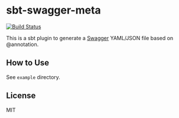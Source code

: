 sbt-swagger-meta
============================

[![Build Status](https://travis-ci.org/y-yu/sbt-swagger-meta.svg?branch=master)](https://travis-ci.org/y-yu/sbt-swagger-meta)

This is a sbt plugin to generate a [Swagger](https://swagger.io/) YAML/JSON file based on @annotation.

## How to Use

See `example` directory.

## License

MIT
